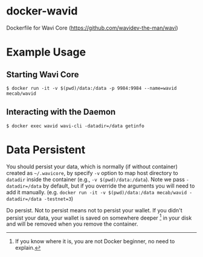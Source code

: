 # docker-wavid
Dockerfile for Wavi Core (https://github.com/wavidev-the-man/wavi)

# Example Usage

## Starting Wavi Core
```
$ docker run -it -v $(pwd)/data:/data -p 9984:9984 --name=wavid mecab/wavid
```

## Interacting with the Daemon
```
$ docker exec wavid wavi-cli -datadir=/data getinfo
```

# Data Persistent
You should persist your data, which is normally (if without container) created as `~/.wavicore`, by specify `-v` option to map host directory to `datadir` inside the container (e.g., `-v $(pwd)/data:/data`).
Note we pass `-datadir=/data` by default, but if you override the arguments you will need to add it manually.
 (e.g. `docker run -it -v $(pwd)/data:/data mecab/wavid -datadir=/data -testnet=3`)

Do persist. Not to persist means not to persist your wallet. If you didn't persist your data, your wallet is saved on somewhere deeper [^1] in your disk and will be removed when you remove the container.

[^1]: If you know where it is, you are not Docker beginner, no need to explain.



